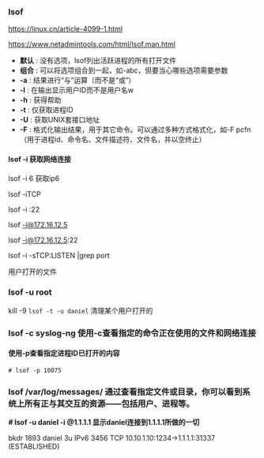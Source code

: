 ### lsof

https://linux.cn/article-4099-1.html



https://www.netadmintools.com/html/lsof.man.html

- **默认** : 没有选项，lsof列出活跃进程的所有打开文件
- **组合** : 可以将选项组合到一起，如-abc，但要当心哪些选项需要参数
- **-a** : 结果进行“与”运算（而不是“或”）
- **-l** : 在输出显示用户ID而不是用户名w
- **-h** : 获得帮助
- **-t** : 仅获取进程ID
- **-U** : 获取UNIX套接口地址
- **-F** : 格式化输出结果，用于其它命令。可以通过多种方式格式化，如-F pcfn（用于进程id、命令名、文件描述符、文件名，并以空终止）



#### lsof -i  获取网络连接

lsof -i 6 获取ip6

lsof -iTCP

lsof -i :22

lsof -i@172.16.12.5

lsof -i@172.16.12.5:22

lsof -i -sTCP:LISTEN  |grep port



用户打开的文件

###  lsof -u root

kill -9 `lsof -t -u daniel` 清理某个用户打开的





### lsof -c syslog-ng 使用-c查看指定的命令正在使用的文件和网络连接



#### 使用-p查看指定进程ID已打开的内容

```
# lsof -p 10075
```



### lsof /var/log/messages/ 通过查看指定文件或目录，你可以看到系统上所有正与其交互的资源——包括用户、进程等。







***#* lsof -u daniel -i @1.1.1.1  显示daniel连接到1.1.1.1所做的一切**

bkdr   1893 daniel 3u  IPv6 3456 TCP 10.10.1.10:1234->1.1.1.1:31337 (ESTABLISHED)